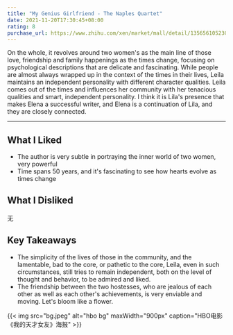 ```yaml
---
title: "My Genius Girlfriend - The Naples Quartet"
date: 2021-11-20T17:30:45+08:00
rating: 8
purchase_url: https://www.zhihu.com/xen/market/mall/detail/1356561052302422016?mcn_card_id=1445445969823735808&source= goodsRecommend-pc&zh_nav_left=back&zh_nav_right=empty
---
```


On the whole, it revolves around two women's as the main line of those love, friendship and family happenings as the times change, focusing on psychological descriptions that are delicate and fascinating. While people are almost always wrapped up in the context of the times in their lives, Leila maintains an independent personality with different character qualities. Leila comes out of the times and influences her community with her tenacious qualities and smart, independent personality. I think it is Lila's presence that makes Elena a successful writer, and Elena is a continuation of Lila, and they are closely connected.

---

## What I Liked

* The author is very subtle in portraying the inner world of two women, very powerful
* Time spans 50 years, and it's fascinating to see how hearts evolve as times change

## What I Disliked

无

## Key Takeaways

* The simplicity of the lives of those in the community, and the lamentable, bad to the core, or pathetic to the core, Leila, even in such circumstances, still tries to remain independent, both on the level of thought and behavior, to be admired and liked.
* The friendship between the two hostesses, who are jealous of each other as well as each other's achievements, is very enviable and moving. Let's bloom like a flower.

{{< img src="bg.jpeg" alt="hbo bg" maxWidth="900px" caption="HBO电影《我的天才女友》海报" >}}

